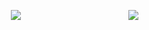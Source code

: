 ㅤㅤㅤㅤㅤㅤㅤㅤㅤㅤㅤㅤㅤ![](https://i.pinimg.com/564x/eb/df/cb/ebdfcb71d7b28bd686b6bc4cb296c39a.jpg)
ㅤㅤㅤㅤㅤㅤㅤㅤㅤㅤㅤㅤㅤ![](https://media.discordapp.net/attachments/727258187207540846/1196597635142926420/IMG_8127.jpg?ex=65b83563&is=65a5c063&hm=66ff9571e23579a40f06b5dcb229d51d49f866affd5e7eeca7cbc4acec45749a&=&format=webp&width=616&height=542)
